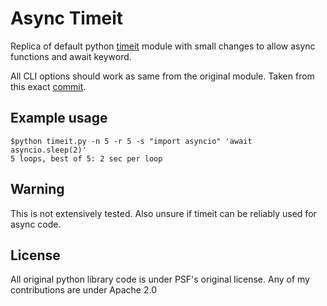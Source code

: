 # Async Timeit
Replica of default python [timeit](https://docs.python.org/3/library/timeit.html) module with small changes to allow async functions and await keyword.

All CLI options should work as same from the original module.
Taken from this exact [commit](https://github.com/python/cpython/blob/562c13f5734d406b2283cfca673611f4b496fdc7/Lib/timeit.py).


## Example usage
```shell
$python timeit.py -n 5 -r 5 -s "import asyncio" 'await asyncio.sleep(2)'
5 loops, best of 5: 2 sec per loop
```
## Warning
This is not extensively tested. Also unsure if timeit can be reliably used for async code. 


## License
All original python library code is under PSF's original license. 
Any of my contributions are under Apache 2.0

